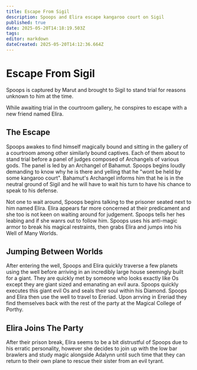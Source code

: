 ```yaml
---
title: Escape From Sigil
description: Spoops and Elira escape kangaroo court on Sigil
published: true
date: 2025-05-20T14:18:19.503Z
tags: 
editor: markdown
dateCreated: 2025-05-20T14:12:36.664Z
---
```


# Escape From Sigil
Spoops is captured by Marut and brought to Sigil to stand trial for reasons unknown to him at the time.

While awaiting trial in the courtroom gallery, he conspires to escape with a new friend named Elira.

## The Escape

Spoops awakes to find himself magically bound and sitting in the gallery of a courtroom among other similarly bound captives. Each of them about to stand trial before a panel of judges composed of Archangels of various gods. The panel is led by an Archangel of Bahamut. Spoops begins loudly demanding to know why he is there and yelling that he "wont be held by some kangaroo court". Bahamut's Archangel informs him that he is in the neutral ground of Sigil and he will have to wait his turn to have his chance to speak to his defense. 

Not one to wait around, Spoops begins talking to the prisoner seated next to him named Elira. Elira appears far more concerned at their predicament and she too is not keen on waiting around for judgement. Spoops tells her hes leabing and if she wanrs out to follow him. Spoops uses his anti-magic armor to break his magical restraints, then grabs Elira and jumps into his Well of Many Worlds. 


## Jumping Between Worlds
After entering the well, Spoops and Elira quickly traverse a few planets using the well before arriving in an incredibly large house seemingly built for a giant. They are quickly met by someone who looks exactly like Os except they are giant sized and emanating an evil aura. Spoops quickly executes this giant evil Os and seals their soul within his Diamond. Spoops and Elira then use the well to travel to Ereriad. Upon arrving in Ereriad they find themselves back with the rest of the party at the Magical College of Porthy. 


## Elira Joins The Party
After their prison break, Elira seems to be a bit distrustful of Spoops due to his erratic personality, however she decides to join up with the low bar brawlers and study magic alongside Adalynn until such time that they can return to their own plane to rescue their sister from an evil tyrant.